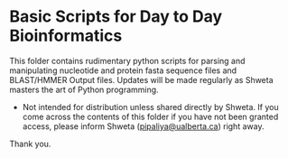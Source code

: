 # Basic Scripts for Day to Day Bioinformatics 

This folder contains rudimentary python scripts for parsing and manipulating nucleotide and protein fasta sequence files and BLAST/HMMER Output files.
Updates will be made regularly as Shweta masters the art of Python programming. 

- Not intended for distribution unless shared directly by Shweta. If you come across the contents of this folder if you have not been granted access, please inform Shweta (pipaliya@ualberta.ca) right away. 

Thank you.
